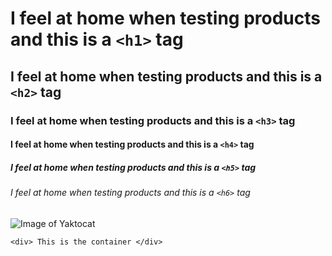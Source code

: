 # I feel at home when testing products and this is a `<h1>` tag
## I feel at home when testing products and this is a `<h2>` tag
### I feel at home when testing products and this is a `<h3>` tag
#### I feel at home when testing products and this is a `<h4>` tag
##### I feel at home when testing products and this is a `<h5>` tag
###### I feel at home when testing products and this is a `<h6>` tag

![Image of Yaktocat](https://camo.githubusercontent.com/d8f7abcee9fdb2cded758cbff3b0b3036d4a4641bf58f0cb221aa3d4c1b17d93/68747470733a2f2f6f63746f6465782e6769746875622e636f6d2f696d616765732f79616b746f6361742e706e67)

`<div> This is the container </div>`
